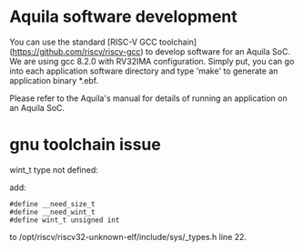 
# Aquila software development

You can use the standard [RISC-V GCC toolchain] (https://github.com/riscv/riscv-gcc) to develop software for an Aquila SoC. We are using gcc 8.2.0 with RV32IMA configuration. Simply put, you can go into each application software directory and type 'make' to generate an application binary *.ebf.

Please refer to the Aquila's manual for details of running an application on an Aquila SoC.

# gnu toolchain issue

wint_t type not defined:

add:
```
#define __need_size_t     
#define __need_wint_t     
#define wint_t unsigned int
```
to /opt/riscv/riscv32-unknown-elf/include/sys/_types.h line 22.
